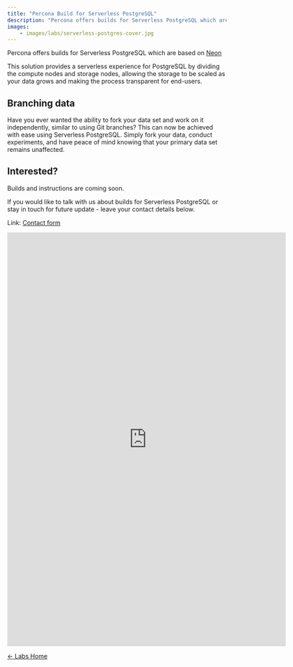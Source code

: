 ```yaml
---
title: "Percona Build for Serverless PostgreSQL"
description: "Percona offers builds for Serverless PostgreSQL which are based on Neon. This solution provides a serverless experience for PostgreSQL by dividing the compute nodes and storage nodes, allowing the storage to be scaled as your data grows and making the process transparent for end-users."
images:
    - images/labs/serverless-postgres-cover.jpg
---
```


Percona offers builds for Serverless PostgreSQL which are based on [Neon](https://github.com/neondatabase/neon)

This solution provides a serverless experience for PostgreSQL by dividing the compute nodes and storage nodes, allowing the storage to be scaled as your data grows and making the process transparent for end-users.

## Branching data

Have you ever wanted the ability to fork your data set and work on it independently, similar to using Git branches? This can now be achieved with ease using Serverless PostgreSQL. Simply fork your data, conduct experiments, and have peace of mind knowing that your primary data set remains unaffected.

## Interested?

Builds and instructions are coming soon.

If you would like to talk with us about  builds for Serverless PostgreSQL or stay in touch for future update - leave your contact details below.

Link: [Contact form](https://forms.gle/xFKBts2bKjQfNb3E9)

<iframe src="https://docs.google.com/forms/d/e/1FAIpQLSdea98dX_TpS3QxUVMMzWaomqvuUNd2Ps_K7dYCq-gWf1MvoQ/viewform?embedded=true" width="640" height="950" frameborder="0" marginheight="0" marginwidth="0">Loading…</iframe>

[← Labs Home](/labs/)
